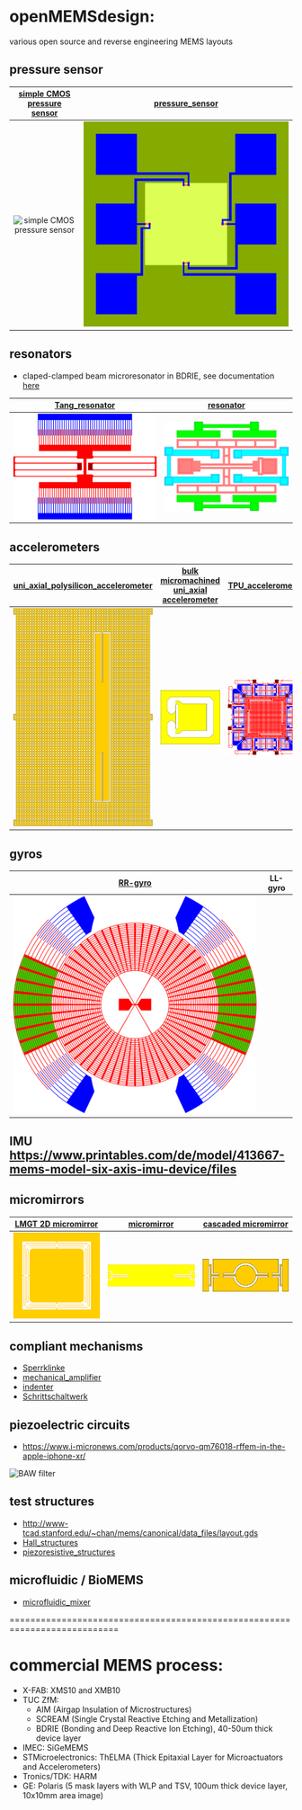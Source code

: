 # openMEMSdesign: 
various open source and reverse engineering MEMS layouts

## pressure sensor

| [simple CMOS pressure sensor](http://opencircuitdesign.com/~tim/research/sensor/sensor.html) | [pressure_sensor](https://github.com/Kolchuzhin/openMEMSdesign/blob/master/pressure_sensor.svg) | 
|:------------------:|:------------------:|
| ![simple CMOS pressure sensor](http://opencircuitdesign.com/~tim/research/sensor/giffiles/device.gif) | ![pressure_sensor](https://github.com/Kolchuzhin/openMEMSdesign/blob/master/pressure_sensor.svg) |

## resonators
* claped-clamped beam microresonator in BDRIE, see documentation [here](microresonator_in_BDRIE/readme.md)

| [Tang_resonator](https://github.com/Kolchuzhin/openMEMSdesign/blob/master/Tang_resonator.svg) | [resonator](https://github.com/Kolchuzhin/openMEMSdesign/blob/master/resonator.svg) | 
|:------------------:|:------------------:|
| ![Tang_resonator](https://github.com/Kolchuzhin/openMEMSdesign/blob/master/Tang_resonator.svg) | ![resonator](https://github.com/Kolchuzhin/openMEMSdesign/blob/master/resonator.svg) |

## accelerometers

| [uni_axial_polysilicon_accelerometer](https://github.com/Kolchuzhin/openMEMSdesign/blob/master/uni_axial_accelerometer.svg) | [bulk micromachined uni_axial accelerometer](https://github.com/Kolchuzhin/openMEMSdesign/blob/master/accelerometer.svg) | [TPU_accelerometer](https://github.com/Kolchuzhin/openMEMSdesign/blob/master/TPU_accelerometer.svg) |
|:------------------:|:------------------:|:------------------:|
| ![uni_axial_polysilicon_accelerometer](https://github.com/Kolchuzhin/openMEMSdesign/blob/master/uni_axial_accelerometer.svg) | ![bulk micromachined uni_axial accelerometer](https://github.com/Kolchuzhin/openMEMSdesign/blob/master/accelerometer.svg) | ![TPU_accelerometer](https://github.com/Kolchuzhin/openMEMSdesign/blob/master/TPU_accelerometer.svg) | 

## gyros

| [RR-gyro](hhttps://github.com/Kolchuzhin/openMEMSdesign/blob/master/RR-gyro.svg) | LL-gyro | 
|:------------------:|:------------------:|
| ![RR-gyro](https://github.com/Kolchuzhin/openMEMSdesign/blob/master/RR-gyro.svg) |  |

## IMU https://www.printables.com/de/model/413667-mems-model-six-axis-imu-device/files

## micromirrors

| [LMGT 2D micromirror](https://github.com/Kolchuzhin/openMEMSdesign/blob/master/LMGT_micromirror.svg) | [micromirror](https://github.com/Kolchuzhin/openMEMSdesign/blob/master/micromirror.svg) | [cascaded micromirror](https://github.com/Kolchuzhin/openMEMSdesign/blob/master/cascaded_micromirror.svg) | 
|:------------------:|:------------------:|:------------------:|
| ![LMGT_micromirror](https://github.com/Kolchuzhin/openMEMSdesign/blob/master/LMGT_micromirror.svg) | ![micromirror](https://github.com/Kolchuzhin/openMEMSdesign/blob/master/micromirror.svg) | ![cascaded_micromirror](https://github.com/Kolchuzhin/openMEMSdesign/blob/master/cascaded_micromirror.svg) |

## compliant mechanisms
* [Sperrklinke](https://github.com/Kolchuzhin/openMEMSdesign/blob/master/Sperrklinke.svg)
* [mechanical_amplifier](https://github.com/Kolchuzhin/openMEMSdesign/blob/master/mechanical_amplifier.svg)
* [indenter](https://github.com/Kolchuzhin/openMEMSdesign/blob/master/indenter.svg)
* [Schrittschaltwerk](https://nbn-resolving.org/urn:nbn:de:bsz:ch1-200800952)

## piezoelectric circuits
<!-- * https://www.systemplus.fr/reverse-costing-reports/qorvo-qm76018-rffem-in-the-apple-iphone-xr/
-->
* https://www.i-micronews.com/products/qorvo-qm76018-rffem-in-the-apple-iphone-xr/

![BAW filter](https://s3.i-micronews.com/uploads/2019/10/SP19478-Qorvo-QM76018-RF-SiP-Apple-iPhone-Xr_3_logo-2000x0-c-default.jpg)

## test structures
* http://www-tcad.stanford.edu/~chan/mems/canonical/data_files/layout.gds
* [Hall_structures](https://github.com/Kolchuzhin/openMEMSdesign/blob/master/Hall_structures.svg)
* [piezoresistive_structures](https://github.com/Kolchuzhin/openMEMSdesign/blob/master/piezoresistive_structures.svg)

## microfluidic / BioMEMS
* [microfluidic_mixer](https://github.com/Kolchuzhin/openMEMSdesign/blob/master/microfluidic_mixer.svg)

===========================================================================

# commercial MEMS process:
* X-FAB: XMS10 and XMB10
* TUC ZfM: 
  * AIM (Airgap Insulation of Microstructures)
  * SCREAM (Single Crystal Reactive Etching and Metallization)
  * BDRIE (Bonding and Deep Reactive Ion Etching), 40-50um thick device layer
* IMEC: SiGeMEMS
* STMicroelectronics: ThELMA (Thick Epitaxial Layer for Microactuators and Accelerometers)
* Tronics/TDK: HARM
* GE: Polaris (5 mask layers with WLP and TSV, 100um thick device layer, 10x10mm area image)
